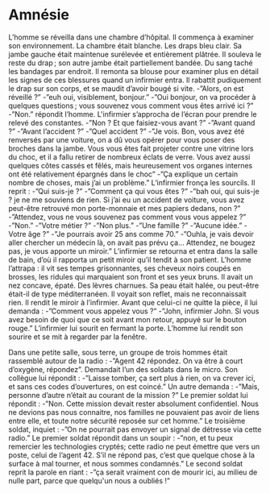# Amnésie


L’homme se réveilla dans une chambre d’hôpital. Il commença à examiner son environnement. La chambre était blanche. Les draps bleu clair. Sa jambe gauche était maintenue surélevée et entièrement plâtrée. Il souleva le reste du drap ; son autre jambe était partiellement bandée. Du sang taché les bandages par endroit. Il remonta sa blouse pour examiner plus en détail les signes de ces blessures quand un infirmier entra. Il rabattit pudiquement le drap sur son corps, et se maudit d’avoir bougé si vite. 
-”Alors, on est réveillé ?”
-”euh oui, visiblement, bonjour.”
-”Oui bonjour, on va procéder à quelques questions ; vous souvenez vous comment vous êtes arrivé ici ?”
-”Non.” répondit l’homme. L'infirmier s’approcha de l’écran pour prendre le relevé des constantes. 
-”Non ? Et que faisiez-vous avant ?”
-”Avant quand ?”
-”Avant l’accident ?”
-”Quel accident ?”
-”Je vois. Bon, vous avez été renversés par une voiture, on a dû vous opérer pour vous poser des broches dans la jambe. Vous vous êtes fait projeter contre une vitrine lors du choc, et il a fallu retirer de nombreux éclats de verre. Vous avez aussi quelques côtes cassés et fêlés, mais heureusement vos organes internes ont été relativement épargnés dans le choc”
-”Ça explique un certain nombre de choses, mais j’ai un problème.” L’infirmier fronça les sourcils. Il reprit :
-”Qui suis-je ?”
-”Comment ça qui vous êtes ?”
-”bah oui, qui suis-je ? je ne me souviens de rien. Si j’ai eu un accident de voiture, vous avez peut-être retrouvé mon porte-monnaie et mes papiers dedans, non ?”
-”Attendez, vous ne vous souvenez pas comment vous vous appelez ?”
-”Non.”
-”Votre métier ?”
-”Non plus.”
-”Une famille ?”
-”Aucune idée.”
-Votre âge ?”
-”Je pourrais avoir 25 ans comme 70.”
-”Ouhla, je vais devoir aller chercher un médecin là, on avait pas prévu ça… Attendez, ne bougez pas, je vous apporte un miroir.” L’infirmier se retourna et entra dans la salle de bain, d’où il rapporta un petit miroir qu’il tendit à son patient. L’homme l’attrapa : il vit ses tempes grisonnantes, ses cheveux noirs coupés en brosses, les ridules qui marquaient son front et ses yeux bruns. Il avait un nez concave, épaté. Des lèvres charnues. Sa peau était halée, ou peut-être était-il de type méditerranéen. Il voyait son reflet, mais ne reconnaissait rien. Il rendit le miroir à l’infirmier. Avant que celui-ci ne quitte la pièce, il lui demanda :
-”Comment vous appelez vous ?”
-”John, infirmier John. Si vous avez besoin de quoi que ce soit avant mon retour, appuyé sur le bouton rouge.” L’infirmier lui sourit en fermant la porte. L’homme lui rendit son sourire et se mit à regarder par la fenêtre. 




Dans une petite salle, sous terre, un groupe de trois hommes était rassemblé autour de la radio :
-”Agent  42 répondez. On va être à court d’oxygène, répondez”. Demandait l’un des soldats dans le micro. Son collègue lui répondit :
-”Laisse tomber, ça sert plus à rien, on va crever ici, et sans ces codes d’ouvertures, on est coincé.” Un autre demanda :
-”Mais, personne d’autre n’était au courant de la mission ?”
Le premier soldat lui répondit :
-”Non. Cette mission devait rester absolument confidentiel. Nous ne devions pas nous connaitre, nos familles ne pouvaient pas avoir de liens entre elle, et toute notre sécurité reposée sur cet homme.” Le troisième soldat, inquiet :
-”On ne pourrait pas envoyer un signal de détresse via cette radio.” Le premier soldat répondit dans un soupir :
-”non, et tu peux remercier les technologies cryptés; cette radio ne peut émettre que vers un poste, celui de l’agent 42. S’il ne répond pas, c’est que quelque chose à la surface à mal tourner, et nous sommes condamnés.” Le second soldat reprit la parole en riant :
-”ça serait vraiment con de mourir ici, au milieu de nulle part, parce que quelqu'un nous a oubliés !”


